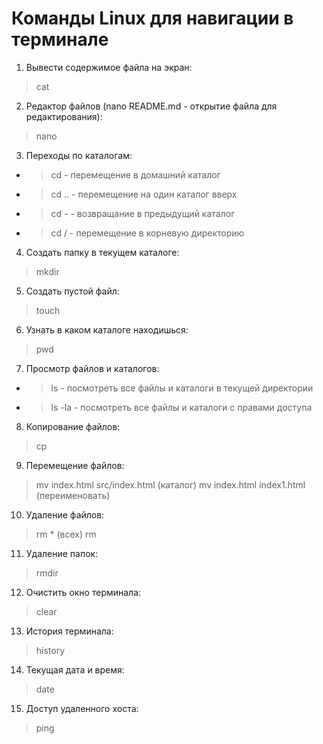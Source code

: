# Команды Linux для навигации в терминале  
1. Вывести содержимое файла на экран:
> cat 
2. Редактор файлов (nano README.md - открытие файла для редактирования):
> nano
3. Переходы по каталогам:
- >  cd    - перемещение в домашний каталог
- >  cd .. - перемещение на один каталог вверх
- >  cd -  - возвращание в предыдущий каталог
- >  cd /  - перемещение в корневую директорию
4. Создать папку в текущем каталоге:
> mkdir 
5. Создать пустой файл:
> touch
6. Узнать в каком каталоге находишься:
>  pwd
7. Просмотр файлов и каталогов:
- >  ls     - посмотреть все файлы и каталоги в текущей директории
- >  ls -la - посмотреть все файлы и каталоги с правами доступа
8. Копирование файлов:
>  cp
9. Перемещение файлов:
>  mv  index.html src/index.html (каталог)
>  mv  index.html index1.html    (переименовать)
10. Удаление файлов:
>  rm * (всех)
>  rm
11. Удаление папок:
>  rmdir
12. Очистить окно терминала:
>  clear
13. История терминала:
>  history
14. Текущая дата и время:
>  date
15. Доступ удаленного хоста:
>  ping